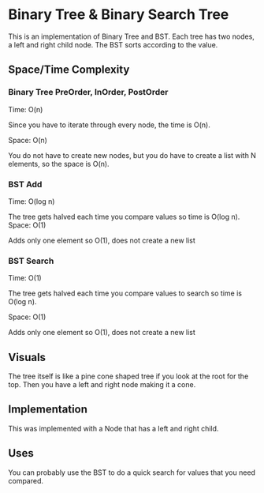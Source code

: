 # Binary Tree & Binary Search Tree
This is an implementation of Binary Tree and BST. Each tree has two nodes, a left and right child node. The BST sorts according to the value.

## Space/Time Complexity
### Binary Tree PreOrder, InOrder, PostOrder
Time: O(n)

Since you have to iterate through every node, the time is O(n).

Space: O(n)

You do not have to create new nodes, but you do have to create a list with N elements, so the space is O(n).

### BST Add
Time: O(log n)

The tree gets halved each time you compare values so time is O(log n).
Space: O(1)

Adds only one element so O(1), does not create a new list

### BST Search
Time: O(1)

The tree gets halved each time you compare values to search so time is O(log n).

Space: O(1)

Adds only one element so O(1), does not create a new list



## Visuals

The tree itself is like a pine cone shaped tree if you look at the root for the top. Then you have a left and right node making it a cone.

## Implementation
This was implemented with a Node that has a left and right child.

## Uses
You can probably use the BST to do a quick search for values that you need compared.